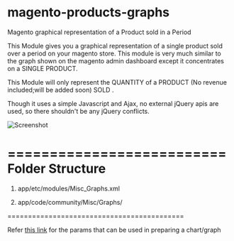 magento-products-graphs
=======================

Magento graphical representation of a Product sold in a Period


This Module gives you a graphical representation of a single product sold over a period on your magento store.
This module is very much similar to the graph shown on the magento admin dashboard except it concentrates on a SINGLE PRODUCT.

This Module will only represent the QUANTITY of a PRODUCT (No revenue included;will be added soon) SOLD  .

Though it uses a simple Javascript and Ajax, no external jQuery apis are used, so there shouldn't be any jQuery conflicts.

![Screenshot](https://github.com/teja441/magento-products-graph/blob/master/readme/magento-graphs.png)

==========================
Folder Structure
==========================


1) app/etc/modules/Misc_Graphs.xml

2) app/code/community/Misc/Graphs/


===========================================

Refer [this link](https://developers.google.com/chart/image/docs/chart_params) for the params that can be used in preparing a chart/graph

